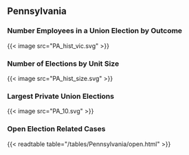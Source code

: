 ##  Pennsylvania

### Number Employees in a Union Election by Outcome
{{< image src="PA_hist_vic.svg" >}}

### Number of Elections by Unit Size
{{< image src="PA_hist_size.svg" >}}

### Largest Private Union Elections
{{< image src="PA_10.svg" >}}

### Open Election Related Cases
{{< readtable table="/tables/Pennsylvania/open.html" >}}

